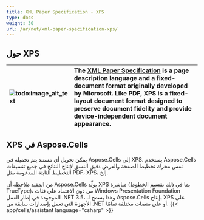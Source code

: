 ```yaml
---
title: XML Paper Specification - XPS
type: docs
weight: 30
url: /ar/net/xml-paper-specification-xps/
---
```


## **حول XPS**

|![todo:image_alt_text](xml-paper-specification-xps_1.png)|The [XML Paper Specification](https://en.wikipedia.org/wiki/XML_Paper_Specification) is a page description language and a fixed-document format originally developed by Microsoft. Like PDF, XPS is a fixed-layout document format designed to preserve document fidelity and provide device-independent document appearance.|
| :- | :- |
## **XPS في Aspose.Cells**
يمكن تحويل أي مستند يتم تحميله في Aspose.Cells إلى XPS. يستخدم Aspose.Cells نفس محرك تخطيط الصفحة والعرض دقيق النسق لإنتاج النتائج في جميع تنسيقات التخطيط الثابتة المدعومة مثل PDF، XPS، إلخ.

من المفيد ملاحظة أن Aspose.Cells يولّد XPS مباشرة (بما في ذلك تقسيم الخطوط TrueType)، من دون الاعتماد على فئات Windows Presentation Foundation الموجودة في إطار العمل .NET 3.5، وهذا يسمح لـ Aspose.Cells بإنتاج XPS على الأجهزة التي تعمل بإصدارات سابقة من .NET أو على منصات مختلفة تمامًا.
{{< app/cells/assistant language="csharp" >}}
